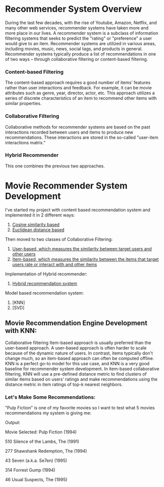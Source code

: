 # Recommender System Overview
During the last few decades, with the rise of Youtube, Amazon, Netflix, and many other web services, recommender systems have taken more and more place in our lives. A recommender system is a subclass of information filtering systems that seeks to predict the "rating" or "preference" a user would give to an item. Recommender systems are utilized in various areas, including movies, music, news, social tags, and products in general. Recommender systems typically produce a list of recommendations in one of two ways – through collaborative filtering or content-based filtering.

### Content-based Filtering
The content-based approach requires a good number of items’ features rather than user interactions and feedback. For example, it can be movie attributes such as genre, year, director, actor, etc. This approach utilizes a series of discrete characteristics of an item to recommend other items with similar properties.

### Collaborative Filtering
Collaborative methods for recommender systems are based on the past interactions recorded between users and items to produce new recommendations. These interactions are stored in the so-called "user-item interactions matrix."

### Hybrid Recommender
This one combines the previous two approaches.

# Movie Recommender System Development

I've started my project with content based recommendation system and implemented it in 2 different ways:
  1. [Cosine similarity based](https://github.com/tanyaryabov/ML/blob/master/Recommendation_System/Content_Based_Netflix_Recommender.ipynb)
  2. [Euclidean distance based](https://github.com/tanyaryabov/ML/blob/master/Recommendation_System/Content_Based_Netflix_Recommender__euc_sim.ipynb)
  
Then moved to two classes of Collaborative Filtering:  
  1. [User-based, which measures the similarity between target users and other users](https://github.com/tanyaryabov/ML/blob/master/Recommendation_System/RS_collaborative_filtering_user_based.ipynb)
  2. [Item-based, which measures the similarity between the items that target users rate or interact with and other items](https://github.com/tanyaryabov/ML/blob/master/Recommendation_System/RS_collaborative_filtering_item_based.ipynb)

Implementation of Hybrid recommender:
  1. [Hybrid recommendation system](https://github.com/tanyaryabov/ML/blob/master/Recommendation_System/Hybrid_recommendation_system.ipynb)
  
 Model based recommendation system:
  1. [KNN]
  2. [SVD]

## Movie Recommendation Engine Development with KNN:

Collaborative filtering Item-based approach is usually preferred than the user-based approach. A user-based approach is often harder to scale because of the dynamic nature of users. In contrast, items typically don't change much, so an item-based approach can often be computed offline.
KNN is a perfect go-to model for this use case, and KNN is a very good baseline for recommender system development. In item-based collaborative filtering, KNN will use a pre-defined distance metric to find clusters of similar items based on users' ratings and make recommendations using the distance metric in item ratings of top-k nearest neighbors.

### Let's Make Some Recommendations:
"Pulp Fiction" is one of my favorite movies so I want to test what 5 movies recommendations my system is giving me:

<p>Output:</p>
<p>Movie Selected:  Pulp Fiction (1994)</p>
<p>510          Silence of the Lambs, The (1991)</p>
<p>277          Shawshank Redemption, The (1994)</p>
<p>43                Seven (a.k.a. Se7en) (1995)</p>
<p>314                       Forrest Gump (1994)</p>
<p>46                 Usual Suspects, The (1995)</p>
